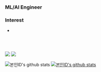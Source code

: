 <div align=right>
  
</div>




### ML/AI Engineer

### Interest
- 


<br></br>

<img src="https://img.shields.io/badge/C-A8B9CC?style=flat-square&logo=C&logoColor=white"/>
<img src="https://img.shields.io/badge/Android-3DDC84?style=flat-square&logo=Android&logoColor=white"/>


![본인ID's github stats](https://github-readme-stats.vercel.app/api?username=rudgnsdl06-git&show_icons=true) [![본인ID's github stats](https://github-readme-stats.vercel.app/api/top-langs/?username=rudgnsdl06-git&show_icons=true&hide_border=true&title_color=004386&icon_color=004386&layout=compact)](https://github.com/rudgnsdl06-git)



<!--
**rudgnsdl06/rudgnsdl06** is a ✨ _special_ ✨ repository because its `README.md` (this file) appears on your GitHub profile.

Here are some ideas to get you started:

- 🔭 I’m currently working on ...
- 🌱 I’m currently learning ...
- 👯 I’m looking to collaborate on ...
- 🤔 I’m looking for help with ...
- 💬 Ask me about ...
- 📫 How to reach me: ...
- 😄 Pronouns: ...
- ⚡ Fun fact: ...
-->
